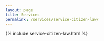 ```yaml
---
layout: page
title: Services
permalink: /services/service-citizen-law/
---
```


{% include service-citizen-law.html %}